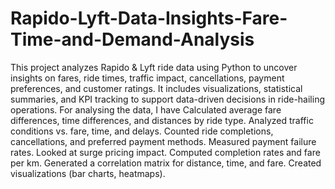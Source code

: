 # Rapido-Lyft-Data-Insights-Fare-Time-and-Demand-Analysis
This project analyzes Rapido &amp; Lyft ride data using Python to uncover insights on fares, ride times, traffic impact, cancellations, payment preferences, and customer ratings. It includes visualizations, statistical summaries, and KPI tracking to support data-driven decisions in ride-hailing operations.
For analysing the data, I have 
Calculated average fare differences, time differences, and distances by ride type.
Analyzed traffic conditions vs. fare, time, and delays.
Counted ride completions, cancellations, and preferred payment methods.
Measured payment failure rates.
Looked at surge pricing impact.
Computed completion rates and fare per km.
Generated a correlation matrix for distance, time, and fare.
Created visualizations (bar charts, heatmaps).
